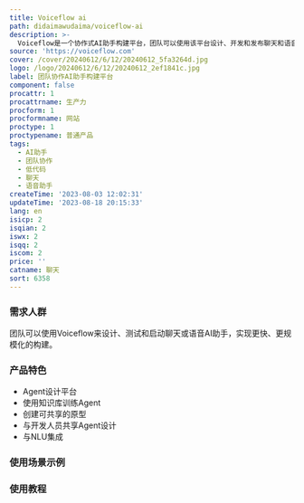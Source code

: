 ```yaml
---
title: Voiceflow ai
path: didaimawudaima/voiceflow-ai
description: >-
  Voiceflow是一个协作式AI助手构建平台，团队可以使用该平台设计、开发和发布聊天和语音助手。Voiceflow提供强大的低代码工具，帮助团队快速构建规模和复杂度不同的AI助手。通过Voiceflow，团队可以共同设计、测试和启动聊天或语音AI助手，更快地、更规模化地完成工作。
source: 'https://voiceflow.com'
cover: /cover/20240612/6/12/20240612_5fa3264d.jpg
logo: /logo/20240612/6/12/20240612_2ef1841c.jpg
label: 团队协作AI助手构建平台
component: false
procattr: 1
procattrname: 生产力
procform: 1
procformname: 网站
proctype: 1
proctypename: 普通产品
tags:
  - AI助手
  - 团队协作
  - 低代码
  - 聊天
  - 语音助手
createTime: '2023-08-03 12:02:31'
updateTime: '2023-08-18 20:15:33'
lang: en
isicp: 2
isqian: 2
iswx: 2
isqq: 2
iscom: 2
price: ''
catname: 聊天
sort: 6358
---
```




### 需求人群
团队可以使用Voiceflow来设计、测试和启动聊天或语音AI助手，实现更快、更规模化的构建。

### 产品特色
- Agent设计平台
- 使用知识库训练Agent
- 创建可共享的原型
- 与开发人员共享Agent设计
- 与NLU集成

### 使用场景示例


### 使用教程


  
